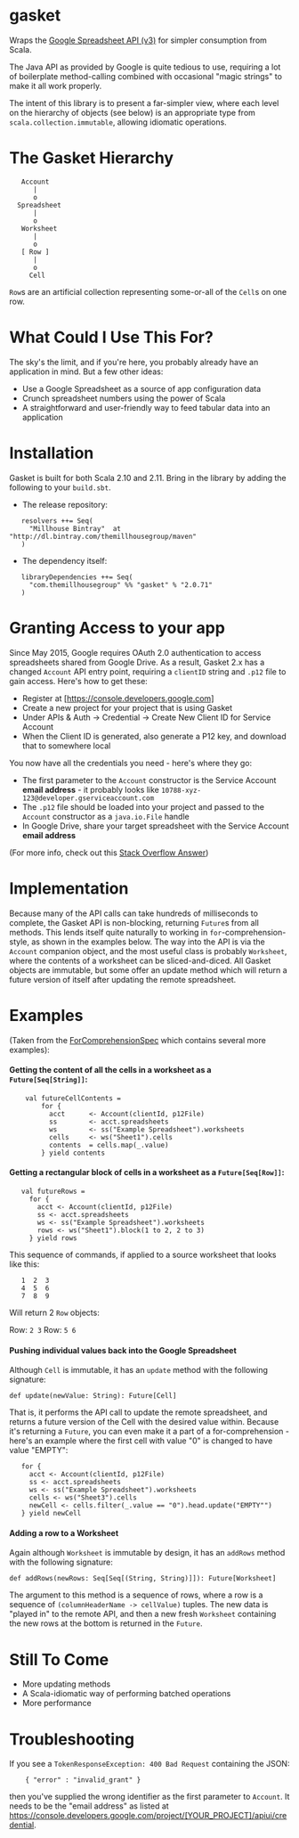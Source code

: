gasket
======

Wraps the [Google Spreadsheet API (v3)](https://developers.google.com/google-apps/spreadsheets/)
for simpler consumption from Scala.

The Java API as provided by Google is quite tedious to use, requiring a lot of boilerplate method-calling
combined with occasional "magic strings" to make it all work properly.

The intent of this library is to present a far-simpler view, where each level on the hierarchy of objects (see below)
is an appropriate type from ```scala.collection.immutable```, allowing idiomatic operations.


The Gasket Hierarchy
====================
```
   Account
      |
      o
  Spreadsheet
      |
      o
   Worksheet
      |
      o
   [ Row ]
      |
      o
     Cell
```

```Row```s are an artificial collection representing some-or-all of the ```Cell```s on one row.

What Could I Use This For?
============

The sky's the limit, and if you're here, you probably already have an application in mind. But a few other ideas:
 
 - Use a Google Spreadsheet as a source of app configuration data
 - Crunch spreadsheet numbers using the power of Scala 
 - A straightforward and user-friendly way to feed tabular data into an application
  

Installation
============
Gasket is built for both Scala 2.10 and 2.11.
Bring in the library by adding the following to your ```build.sbt```. 

  - The release repository: 

```
   resolvers ++= Seq(
     "Millhouse Bintray"  at "http://dl.bintray.com/themillhousegroup/maven"
   )
```
  - The dependency itself: 

```
   libraryDependencies ++= Seq(
     "com.themillhousegroup" %% "gasket" % "2.0.71"
   )

```

Granting Access to your app
===========================

Since May 2015, Google requires OAuth 2.0 authentication to access spreadsheets shared from Google Drive. As a result, Gasket 2.x has
a changed `Account` API entry point, requiring a `clientID` string and `.p12`	file to gain access. Here's how to get these:

 - Register at [https://console.developers.google.com]
 - Create a new project for your project that is using Gasket
 - Under APIs & Auth -> Credential -> Create New Client ID for Service Account
 - When the Client ID is generated, also generate a P12 key, and download that to somewhere local

You now have all the credentials you need - here's where they go:
 - The first parameter to the `Account` constructor is the Service Account __email address__ - it probably looks like `10788-xyz-123@developer.gserviceaccount.com`
 - The `.p12` file should be loaded into your project and passed to the `Account` constructor as a `java.io.File` handle
 - In Google Drive, share your target spreadsheet with the Service Account __email address__ 

(For more info, check out this [Stack Overflow Answer](http://stackoverflow.com/questions/30483601/create-spreadsheet-using-google-spreadsheet-api-in-google-drive-in-java#30533517))


Implementation
==============

Because many of the API calls can take hundreds of milliseconds to complete, the Gasket API is non-blocking, returning
```Future```s from all methods. This lends itself quite naturally to working in ```for```-comprehension-style, as
shown in the examples below.
The way into the API is via the ```Account``` companion object, and the most useful class is probably ```Worksheet```,
where the contents of a worksheet can be sliced-and-diced.
All Gasket objects are immutable, but some offer an update method which will return a future version of itself after updating the remote spreadsheet.

Examples
========

(Taken from the [ForComprehensionSpec](https://github.com/themillhousegroup/gasket/blob/master/src/test/scala/com/themillhousegroup/gasket/integration/ForComprehensionSpec.scala)
which contains several more examples):

#### Getting the content of all the cells in a worksheet as a ```Future[Seq[String]]```:

   ```
       val futureCellContents =
           for {
             acct      <- Account(clientId, p12File)
             ss        <- acct.spreadsheets
             ws        <- ss("Example Spreadsheet").worksheets
             cells     <- ws("Sheet1").cells
             contents  = cells.map(_.value)
           } yield contents
   ```

#### Getting a rectangular block of cells in a worksheet as a ```Future[Seq[Row]]```:

   ```
      val futureRows =
        for {
          acct <- Account(clientId, p12File)
          ss <- acct.spreadsheets
          ws <- ss("Example Spreadsheet").worksheets
          rows <- ws("Sheet1").block(1 to 2, 2 to 3)
        } yield rows
   ```

This sequence of commands, if applied to a source worksheet that looks like this:
```
   1  2  3
   4  5  6
   7  8  9
```

Will return 2 ```Row``` objects:

Row: ```2 3```
Row: ```5 6```


#### Pushing individual values back into the Google Spreadsheet

Although `Cell` is immutable, it has an `update` method with the following signature:

   `def update(newValue: String): Future[Cell]`
   
That is, it performs the API call to update the remote spreadsheet, and returns a future version of the Cell with the desired value within. Because it's returning a `Future`, you can even make it a part of a for-comprehension - here's an example where the first cell with value "0" is changed to have value "EMPTY":

```
   for {
     acct <- Account(clientId, p12File)
     ss <- acct.spreadsheets
     ws <- ss("Example Spreadsheet").worksheets
     cells <- ws("Sheet3").cells
     newCell <- cells.filter(_.value == "0").head.update("EMPTY"")
   } yield newCell
```

#### Adding a row to a Worksheet

Again although `Worksheet` is immutable by design, it has an `addRows` method with the following signature:

   ```def addRows(newRows: Seq[Seq[(String, String)]]): Future[Worksheet]```
  
The argument to this method is a sequence of rows, where a row is a sequence of `(columnHeaderName -> cellValue)` tuples. The new data is "played in" to the remote API, and then a new fresh `Worksheet` containing the new rows at the bottom is returned in the `Future`.

Still To Come
===============
 - More updating methods
 - A Scala-idiomatic way of performing batched operations
 - More performance

Troubleshooting
===============

If you see a `TokenResponseException: 400 Bad Request` containing the JSON:
```
  	{ "error" : "invalid_grant" }  
```
then you've supplied the wrong identifier as the first parameter to `Account`. It needs to be the "email address" as listed at https://console.developers.google.com/project/[YOUR_PROJECT]/apiui/credential.

